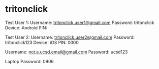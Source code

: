 # tritonclick
Test User 1: 
Username: tritonclick.user1@gmail.com 
Password: tritonclick 
Device: Android
PIN: 

<tr>
  
Test User 2: 
Username: tritonclick.user2@gmail.com 
Password: tritonclick123 
Device: iOS
PIN: 0000
  
<tr>
  
Username: not.a.ucsd.email@gmail.com
Password: ucsd123

<tr>
  
Laptop Password: 0906
